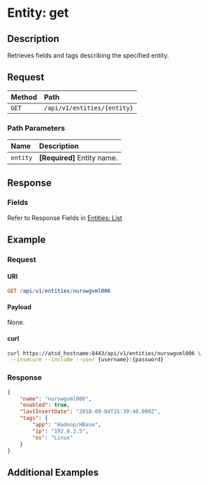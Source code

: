 # Entity: get

## Description

Retrieves fields and tags describing the specified entity.

## Request

| **Method** | **Path** |
|:---|:---|
| `GET` | `/api/v1/entities/{entity}` |

### Path Parameters

| **Name** | **Description** |
|:---|:---|
| `entity` | **[Required]** Entity name. |

## Response

### Fields

Refer to Response Fields in [Entities: List](list.md#fields)

## Example

### Request

#### URI

```elm
GET /api/v1/entities/nurswgvml006
```

#### Payload

None.

#### curl

```bash
curl https://atsd_hostname:8443/api/v1/entities/nurswgvml006 \
 --insecure --include --user {username}:{password}
```

### Response

```json
{
    "name": "nurswgvml006",
    "enabled": true,
    "lastInsertDate": "2018-09-04T15:39:40.000Z",
    "tags": {
        "app": "Hadoop/HBase",
        "ip": "192.0.2.5",
        "os": "Linux"
    }
}
```

## Additional Examples
